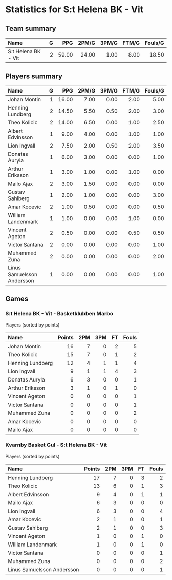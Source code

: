 # Statistics for S:t Helena BK - Vit

## Team summary

| Name | G | PPG | 2PM/G | 3PM/G | FTM/G | Fouls/G |
|:-----|--:|----:|------:|------:|------:|--------:|
| S:t Helena BK - Vit | 2 | 59.00 | 24.00 | 1.00 | 8.00 | 18.50 |

## Players summary

| Name | G | PPG | 2PM/G | 3PM/G | FTM/G | Fouls/G |
|:-----|--:|----:|------:|------:|------:|--------:|
| Johan Montin | 1 | 16.00 | 7.00 | 0.00 | 2.00 | 5.00 |
| Henning Lundberg | 2 | 14.50 | 5.50 | 0.50 | 2.00 | 3.00 |
| Theo Kolicic | 2 | 14.00 | 6.50 | 0.00 | 1.00 | 2.50 |
| Albert Edvinsson | 1 | 9.00 | 4.00 | 0.00 | 1.00 | 1.00 |
| Lion Ingvall | 2 | 7.50 | 2.00 | 0.50 | 2.00 | 3.50 |
| Donatas Auryla | 1 | 6.00 | 3.00 | 0.00 | 0.00 | 1.00 |
| Arthur Eriksson | 1 | 3.00 | 1.00 | 0.00 | 1.00 | 0.00 |
| Mailo Ajax | 2 | 3.00 | 1.50 | 0.00 | 0.00 | 0.00 |
| Gustav Sahlberg | 1 | 2.00 | 1.00 | 0.00 | 0.00 | 3.00 |
| Amar Kocevic | 2 | 1.00 | 0.50 | 0.00 | 0.00 | 0.50 |
| William Landenmark | 1 | 1.00 | 0.00 | 0.00 | 1.00 | 0.00 |
| Vincent Ageton | 2 | 0.50 | 0.00 | 0.00 | 0.50 | 0.50 |
| Victor Santana | 2 | 0.00 | 0.00 | 0.00 | 0.00 | 1.00 |
| Muhammed Zuna | 2 | 0.00 | 0.00 | 0.00 | 0.00 | 2.00 |
| Linus Samuelsson Andersson | 1 | 0.00 | 0.00 | 0.00 | 0.00 | 1.00 |

## Games

### S:t Helena BK - Vit - Basketklubben Marbo

Players (sorted by points)

| Name | Points | 2PM | 3PM | FT | Fouls |
|:-----|-------:|----:|----:|---:|------:|
| Johan Montin | 16 |  7 |  0 |  2 |  5 |
| Theo Kolicic | 15 |  7 |  0 |  1 |  2 |
| Henning Lundberg | 12 |  4 |  1 |  1 |  4 |
| Lion Ingvall |  9 |  1 |  1 |  4 |  3 |
| Donatas Auryla |  6 |  3 |  0 |  0 |  1 |
| Arthur Eriksson |  3 |  1 |  0 |  1 |  0 |
| Vincent Ageton |  0 |  0 |  0 |  0 |  1 |
| Victor Santana |  0 |  0 |  0 |  0 |  1 |
| Muhammed Zuna |  0 |  0 |  0 |  0 |  2 |
| Amar Kocevic |  0 |  0 |  0 |  0 |  0 |
| Mailo Ajax |  0 |  0 |  0 |  0 |  0 |

### Kvarnby Basket Gul - S:t Helena BK - Vit

Players (sorted by points)

| Name | Points | 2PM | 3PM | FT | Fouls |
|:-----|-------:|----:|----:|---:|------:|
| Henning Lundberg | 17 |  7 |  0 |  3 |  2 |
| Theo Kolicic | 13 |  6 |  0 |  1 |  3 |
| Albert Edvinsson |  9 |  4 |  0 |  1 |  1 |
| Mailo Ajax |  6 |  3 |  0 |  0 |  0 |
| Lion Ingvall |  6 |  3 |  0 |  0 |  4 |
| Amar Kocevic |  2 |  1 |  0 |  0 |  1 |
| Gustav Sahlberg |  2 |  1 |  0 |  0 |  3 |
| Vincent Ageton |  1 |  0 |  0 |  1 |  0 |
| William Landenmark |  1 |  0 |  0 |  1 |  0 |
| Victor Santana |  0 |  0 |  0 |  0 |  1 |
| Muhammed Zuna |  0 |  0 |  0 |  0 |  2 |
| Linus Samuelsson Andersson |  0 |  0 |  0 |  0 |  1 |

